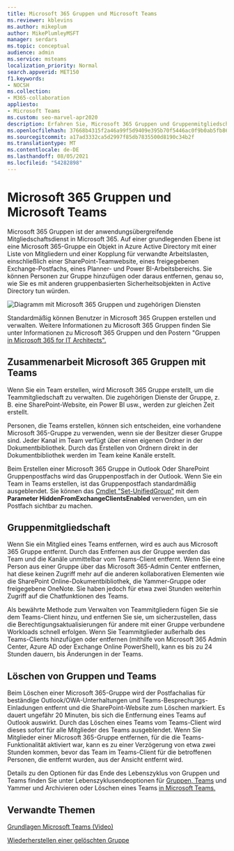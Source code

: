 ```yaml
---
title: Microsoft 365 Gruppen und Microsoft Teams
ms.reviewer: kblevins
ms.author: mikeplum
author: MikePlumleyMSFT
manager: serdars
ms.topic: conceptual
audience: admin
ms.service: msteams
localization_priority: Normal
search.appverid: MET150
f1.keywords:
- NOCSH
ms.collection:
- M365-collaboration
appliesto:
- Microsoft Teams
ms.custom: seo-marvel-apr2020
description: Erfahren Sie, Microsoft 365 Gruppen und Gruppenmitgliedschaften mit anderen Microsoft Teams.
ms.openlocfilehash: 37668b4315f2a46a99f5d9409e395b70f5446ac0f9b0ab5fb86fdbbe644246d6
ms.sourcegitcommit: a17ad3332ca5d2997f85db7835500d8190c34b2f
ms.translationtype: MT
ms.contentlocale: de-DE
ms.lasthandoff: 08/05/2021
ms.locfileid: "54282898"
---
```

# <a name="microsoft-365-groups-and-microsoft-teams"></a>Microsoft 365 Gruppen und Microsoft Teams

Microsoft 365 Gruppen ist der anwendungsübergreifende Mitgliedschaftsdienst in Microsoft 365. Auf einer grundlegenden Ebene ist eine Microsoft 365-Gruppe ein Objekt in Azure Active Directory mit einer Liste von Mitgliedern und einer Kopplung für verwandte Arbeitslasten, einschließlich einer SharePoint-Teamwebsite, eines freigegebenen Exchange-Postfachs, eines Planner- und Power BI-Arbeitsbereichs. Sie können Personen zur Gruppe hinzufügen oder daraus entfernen, genau so, wie Sie es mit anderen gruppenbasierten Sicherheitsobjekten in Active Directory tun würden.

![Diagramm mit Microsoft 365 Gruppen und zugehörigen Diensten](/microsoft-365/media/microsoft-365-groups-hub-spoke.png?view=o365-worldwide)

Standardmäßig können Benutzer in Microsoft 365 Gruppen erstellen und verwalten. Weitere Informationen zu Microsoft 365 Gruppen finden [](https://support.office.com/article/b565caa1-5c40-40ef-9915-60fdb2d97fa2) Sie unter Informationen zu Microsoft 365 Gruppen und den Postern "Gruppen [in Microsoft 365 for IT Architects".](teams-architecture-solutions-posters.md#groups-in-microsoft-365)

## <a name="how-microsoft-365-groups-work-with-teams"></a>Zusammenarbeit Microsoft 365 Gruppen mit Teams

Wenn Sie ein Team erstellen, wird Microsoft 365 Gruppe erstellt, um die Teammitgliedschaft zu verwalten. Die zugehörigen Dienste der Gruppe, z. B. eine SharePoint-Website, ein Power BI usw., werden zur gleichen Zeit erstellt.

Personen, die Teams erstellen, können sich entscheiden, eine vorhandene Microsoft 365-Gruppe zu verwenden, wenn sie der Besitzer dieser Gruppe sind. Jeder Kanal im Team verfügt über einen eigenen Ordner in der Dokumentbibliothek. Durch das Erstellen von Ordnern direkt in der Dokumentbibliothek werden im Team keine Kanäle erstellt.

Beim Erstellen einer Microsoft 365 Gruppe in Outlook Oder SharePoint Gruppenpostfachs wird das Gruppenpostfach in der Outlook. Wenn Sie ein Team in Teams erstellen, ist das Gruppenpostfach standardmäßig ausgeblendet. Sie können das [Cmdlet "Set-UnifiedGroup"](/powershell/module/exchange/users-and-groups/set-unifiedgroup) mit dem **Parameter HiddenFromExchangeClientsEnabled** verwenden, um ein Postfach sichtbar zu machen.

## <a name="group-membership"></a>Gruppenmitgliedschaft

Wenn Sie ein Mitglied eines Teams entfernen, wird es auch aus Microsoft 365 Gruppe entfernt. Durch das Entfernen aus der Gruppe werden das Team und die Kanäle unmittelbar vom Teams-Client entfernt. Wenn Sie eine Person aus einer Gruppe über das Microsoft 365-Admin Center entfernen, hat diese keinen Zugriff mehr auf die anderen kollaborativen Elementen wie die SharePoint Online-Dokumentbibliothek, die Yammer-Gruppe oder freigegebene OneNote. Sie haben jedoch für etwa zwei Stunden weiterhin Zugriff auf die Chatfunktionen des Teams.

Als bewährte Methode zum Verwalten von Teammitgliedern fügen Sie sie dem Teams-Client hinzu, und entfernen Sie sie, um sicherzustellen, dass die Berechtigungsaktualisierungen für andere mit einer Gruppe verbundene Workloads schnell erfolgen. Wenn Sie Teammitglieder außerhalb des Teams-Clients hinzufügen oder entfernen (mithilfe von Microsoft 365 Admin Center, Azure AD oder Exchange Online PowerShell), kann es bis zu 24 Stunden dauern, bis Änderungen in der Teams.

## <a name="deleting-groups-and-teams"></a>Löschen von Gruppen und Teams

Beim Löschen einer Microsoft 365-Gruppe wird der Postfachalias für beständige Outlook/OWA-Unterhaltungen und Teams-Besprechungs-Einladungen entfernt und die SharePoint-Website zum Löschen markiert. Es dauert ungefähr 20 Minuten, bis sich die Entfernung eines Teams auf Outlook auswirkt. Durch das Löschen eines Teams vom Teams-Client wird dieses sofort für alle Mitglieder des Teams ausgeblendet. Wenn Sie Mitglieder einer Microsoft 365-Gruppe entfernen, für die die Teams-Funktionalität aktiviert war, kann es zu einer Verzögerung von etwa zwei Stunden kommen, bevor das Team im Teams-Client für die betroffenen Personen, die entfernt wurden, aus der Ansicht entfernt wird.

Details zu den Optionen für das Ende des Lebenszyklus von Gruppen und Teams finden Sie unter Lebenszyklusendeoptionen für [Gruppen, Teams](/microsoft-365/solutions/end-life-cycle-groups-teams-sites-yammer) und Yammer und Archivieren oder Löschen eines Teams [in Microsoft Teams.](./archive-or-delete-a-team.md)

## <a name="related-topics"></a>Verwandte Themen

[Grundlagen Microsoft Teams (Video)](https://aka.ms/teams-foundations)

[Wiederherstellen einer gelöschten Gruppe](/microsoft-365/admin/create-groups/restore-deleted-group)